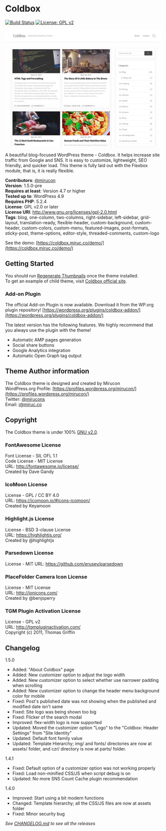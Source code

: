 # Coldbox

[![Build Status](https://travis-ci.org/Mirucon/coldbox.svg?branch=master)](https://travis-ci.org/Mirucon/coldbox) [![License: GPL v2](https://img.shields.io/badge/License-GPL%20v2-blue.svg)](https://www.gnu.org/licenses/old-licenses/gpl-2.0.en.html)

![coldbox-screenshot](/screenshot.jpg)

A beautiful blog-focused WordPress theme - Coldbox. It helps increase site traffic from Google and SNS. It is easy to customize, lightweight, SEO friendly, and quicker load. This theme is fully laid out with the Flexbox module, that is, it is really flexible.

**Contributors**: [@mirucon](https://profiles.wordpress.org/mirucon/)  
**Version**: 1.5.0-pre  
**Requires at least**: Version 4.7 or higher  
**Tested up to**: WordPress 4.9  
**Requires PHP**: 5.2.4  
**License**: GPL v2.0 or later  
**License URI**: http://www.gnu.org/licenses/gpl-2.0.html  
**Tags**: blog, one-column, two-columns, right-sidebar, left-sidebar, grid-layout, translation-ready, flexible-header, custom-background, custom-header, custom-colors, custom-menu, featured-images, post-formats, sticky-post, theme-options, editor-style, threaded-comments, custom-logo

See the demo: [https://coldbox.miruc.co/demo/](https://coldbox.miruc.co/demo/)

## Getting Started
You should run [Regenerate Thumbnails](https://ja.wordpress.org/plugins/regenerate-thumbnails/) once the theme installed.  
To get an example of child theme, visit [Coldbox official site](https://coldbox.miruc.co/).

### Add-on Plugin
The official Add-on Plugin is now available. Download it from the WP.org plugin repository! [https://wordpress.org/plugins/coldbox-addon/](https://wordpress.org/plugins/coldbox-addon/)  

The latest version has the following features. We highly recommend that you always use the plugin with the theme!

* Automatic AMP pages generation
* Social share buttons
* Google Analytics integration
* Automatic Open Graph tag output

## Theme Author information
The Coldbox theme is designed and created by Mirucon  
WordPress.org Profile: [https://profiles.wordpress.org/mirucon/](https://profiles.wordpress.org/mirucon/)  
Twitter: [@mirucons](https://twitter.com/@mirucons)  
Email: i@miruc.co

## Copyright
The Coldbox theme is under 100% [GNU v2.0](http://www.gnu.org/licenses/gpl-2.0.html).

### FontAwesome License
Font License - SIL OFL 1.1  
Code License - MIT License  
URL: http://fontawesome.io/license/  
Created by Dave Gandy  

### IcoMoon License
License - GPL / CC BY 4.0  
URL: https://icomoon.io/#icons-icomoon/  
Created by Keyamoon  

### Highlight.js License
License - BSD 3-clause License  
URL: https://highlightjs.org/  
Created by @highlightjs  

### Parsedown License
License - MIT
URL: https://github.com/erusev/parsedown

### PlaceFolder Camera Icon License
License - MIT License  
URL: http://ionicons.com/  
Created by @benjsperry

### TGM Plugin Activation License
License - GPL v2  
URL: http://tgmpluginactivation.com/  
Copyright (c) 2011, Thomas Griffin

## Changelog

1.5.0

* Added: "About Coldbox" page
* Added: New customizer option to adjust the logo width
* Added: New customizer option to select whether use narrower padding when scrolling
* Added: New customizer option to change the header menu background color for mobile
* Fixed: Post's published date was not showing when the published and modified date isn't same
* Fixed: Site logo was being shown too big
* Fixed: Flicker of the search modal
* Improved: flex-width logo is now supported
* Updated: Moved the customizer option "Logo" to the "Coldbox: Header Settings" from "Site Identity"
* Updated: Default font family value
* Updated: Template Hierarchy; img/ and fonts/ directories are now at assets/ folder, and czr/ directory is now at parts/ folder.

1.4.1

* Fixed: Default option of a customizer option was not working properly
* Fixed: Load non-minified CSS/JS when script debug is on
* Updated: No more SNS Count Cache plugin recommendation

1.4.0

* Improved: Start using a bit modern functions
* Changed: Template hierarchy; all the CSS/JS files are now at assets folder
* Fixed: Minor security bug

*See [CHANGELOG.md](/CHANGELOG.md) to see all the releases*